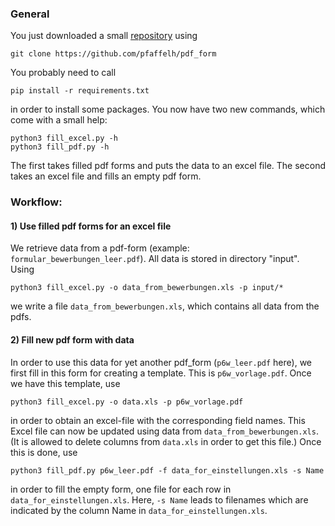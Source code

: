 ### General

You just downloaded a small [repository](https://github.com/pfaffelh/pdf_form)  using
```
git clone https://github.com/pfaffelh/pdf_form
```
You probably need to call
```
pip install -r requirements.txt
```
in order to install some packages. You now have two new commands, which come with a small help:
```
python3 fill_excel.py -h
python3 fill_pdf.py -h
```
The first takes filled pdf forms and puts the data to an excel file. 
The second takes an excel file and fills an empty pdf form.

### Workflow:

#### 1) Use filled pdf forms for an excel file

We retrieve data from a pdf-form (example: `formular_bewerbungen_leer.pdf`). All data is stored in directory "input".
Using 
```
python3 fill_excel.py -o data_from_bewerbungen.xls -p input/*
```
we write a file `data_from_bewerbungen.xls`, which contains all data from the pdfs.

#### 2) Fill new pdf form with data

In order to use this data for yet another pdf_form (`p6w_leer.pdf` here), we first fill in this form for creating a template. This is `p6w_vorlage.pdf`. Once we have this template, use
```
python3 fill_excel.py -o data.xls -p p6w_vorlage.pdf
```
in order to obtain an excel-file with the corresponding field names. This Excel file can now be updated using data from `data_from_bewerbungen.xls`. (It is allowed to delete columns from `data.xls` in order to get this file.) Once this is done, use 
```
python3 fill_pdf.py p6w_leer.pdf -f data_for_einstellungen.xls -s Name
```
in order to fill the empty form, one file for each row in `data_for_einstellungen.xls`. Here, `-s Name` leads to filenames which are indicated by the column Name in `data_for_einstellungen.xls`.

